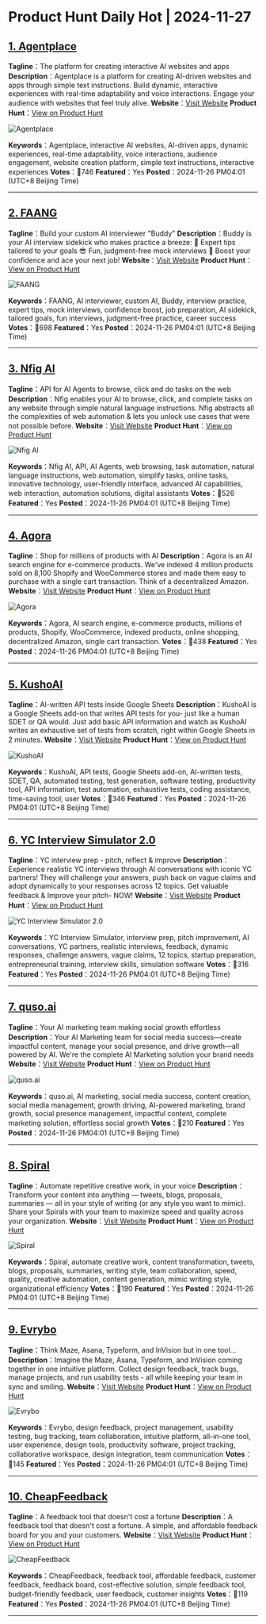 # Product Hunt Daily Hot | 2024-11-27

## [1. Agentplace](https://www.producthunt.com/posts/agentplace?utm_campaign=producthunt-api&utm_medium=api-v2&utm_source=Application%3A+phtrends+%28ID%3A+147529%29)
**Tagline**：The platform for creating interactive AI websites and apps
**Description**：Agentplace is a platform for creating AI-driven websites and apps through simple text instructions. Build dynamic, interactive experiences with real-time adaptability and voice interactions. Engage your audience with websites that feel truly alive.
**Website**：[Visit Website](https://www.producthunt.com/r/Z7ZXX3H3SUO7PR?utm_campaign=producthunt-api&utm_medium=api-v2&utm_source=Application%3A+phtrends+%28ID%3A+147529%29)
**Product Hunt**：[View on Product Hunt](https://www.producthunt.com/posts/agentplace?utm_campaign=producthunt-api&utm_medium=api-v2&utm_source=Application%3A+phtrends+%28ID%3A+147529%29)

![Agentplace](https://ph-files.imgix.net/d716ba52-64ce-4b8e-a5e0-f662b3c707e6.png?auto=format&fit=crop&frame=1&h=512&w=1024)

**Keywords**：Agentplace, interactive AI websites, AI-driven apps, dynamic experiences, real-time adaptability, voice interactions, audience engagement, website creation platform, simple text instructions, interactive experiences
**Votes**：🔺746
**Featured**：Yes
**Posted**：2024-11-26 PM04:01 (UTC+8 Beijing Time)

---

## [2. FAANG](https://www.producthunt.com/posts/faang?utm_campaign=producthunt-api&utm_medium=api-v2&utm_source=Application%3A+phtrends+%28ID%3A+147529%29)
**Tagline**：Build your custom AI interviewer "Buddy"
**Description**：Buddy is your AI interview sidekick who makes practice a breeze: 🎤 Expert tips tailored to your goals 😎 Fun, judgment-free mock interviews 🚀 Boost your confidence and ace your next job!
**Website**：[Visit Website](https://www.producthunt.com/r/DHHL4SOJKC3EP7?utm_campaign=producthunt-api&utm_medium=api-v2&utm_source=Application%3A+phtrends+%28ID%3A+147529%29)
**Product Hunt**：[View on Product Hunt](https://www.producthunt.com/posts/faang?utm_campaign=producthunt-api&utm_medium=api-v2&utm_source=Application%3A+phtrends+%28ID%3A+147529%29)

![FAANG](https://ph-files.imgix.net/9f23c16e-dfaa-4ed8-a9c4-ceb9424bf147.jpeg?auto=format&fit=crop&frame=1&h=512&w=1024)

**Keywords**：FAANG, AI interviewer, custom AI, Buddy, interview practice, expert tips, mock interviews, confidence boost, job preparation, AI sidekick, tailored goals, fun interviews, judgment-free practice, career success
**Votes**：🔺698
**Featured**：Yes
**Posted**：2024-11-26 PM04:01 (UTC+8 Beijing Time)

---

## [3. Nfig AI](https://www.producthunt.com/posts/nfig-ai?utm_campaign=producthunt-api&utm_medium=api-v2&utm_source=Application%3A+phtrends+%28ID%3A+147529%29)
**Tagline**：API for AI Agents to browse, click and do tasks on the web
**Description**：Nfig enables your AI to browse, click, and complete tasks on any website through simple natural language instructions. Nfig abstracts all the complexities of web automation & lets you unlock use cases that were not possible before.
**Website**：[Visit Website](https://www.producthunt.com/r/KJ2LKBHN67YQ3O?utm_campaign=producthunt-api&utm_medium=api-v2&utm_source=Application%3A+phtrends+%28ID%3A+147529%29)
**Product Hunt**：[View on Product Hunt](https://www.producthunt.com/posts/nfig-ai?utm_campaign=producthunt-api&utm_medium=api-v2&utm_source=Application%3A+phtrends+%28ID%3A+147529%29)

![Nfig AI](https://ph-files.imgix.net/cde71f7f-59b3-4a79-a962-301ffd2c004a.jpeg?auto=format&fit=crop&frame=1&h=512&w=1024)

**Keywords**：Nfig AI, API, AI Agents, web browsing, task automation, natural language instructions, web automation, simplify tasks, online tasks, innovative technology, user-friendly interface, advanced AI capabilities, web interaction, automation solutions, digital assistants
**Votes**：🔺526
**Featured**：Yes
**Posted**：2024-11-26 PM04:01 (UTC+8 Beijing Time)

---

## [4. Agora](https://www.producthunt.com/posts/agora-d2acb308-1893-4d39-a445-a4d899a3d417?utm_campaign=producthunt-api&utm_medium=api-v2&utm_source=Application%3A+phtrends+%28ID%3A+147529%29)
**Tagline**：Shop for millions of products with AI
**Description**：Agora is an AI search engine for e-commerce products. We've indexed 4 million products sold on 8,100 Shopify and WooCommerce stores and made them easy to purchase with a single cart transaction. Think of a decentralized Amazon.
**Website**：[Visit Website](https://www.producthunt.com/r/KFP2OUEK5PPFU7?utm_campaign=producthunt-api&utm_medium=api-v2&utm_source=Application%3A+phtrends+%28ID%3A+147529%29)
**Product Hunt**：[View on Product Hunt](https://www.producthunt.com/posts/agora-d2acb308-1893-4d39-a445-a4d899a3d417?utm_campaign=producthunt-api&utm_medium=api-v2&utm_source=Application%3A+phtrends+%28ID%3A+147529%29)

![Agora](https://ph-files.imgix.net/e5901ae9-5ce9-4d18-b5dc-c44c8e5cc9b2.png?auto=format&fit=crop&frame=1&h=512&w=1024)

**Keywords**：Agora, AI search engine, e-commerce products, millions of products, Shopify, WooCommerce, indexed products, online shopping, decentralized Amazon, single cart transaction.
**Votes**：🔺438
**Featured**：Yes
**Posted**：2024-11-26 PM04:01 (UTC+8 Beijing Time)

---

## [5. KushoAI](https://www.producthunt.com/posts/kushoai-3?utm_campaign=producthunt-api&utm_medium=api-v2&utm_source=Application%3A+phtrends+%28ID%3A+147529%29)
**Tagline**：AI-written API tests inside Google Sheets
**Description**：KushoAI is a Google Sheets add-on that writes API tests for you- just like a human SDET or QA would. Just add basic API information and watch as KushoAI writes an exhaustive set of tests from scratch, right within Google Sheets in 2 minutes.
**Website**：[Visit Website](https://www.producthunt.com/r/QDBOC7N3JYDGWA?utm_campaign=producthunt-api&utm_medium=api-v2&utm_source=Application%3A+phtrends+%28ID%3A+147529%29)
**Product Hunt**：[View on Product Hunt](https://www.producthunt.com/posts/kushoai-3?utm_campaign=producthunt-api&utm_medium=api-v2&utm_source=Application%3A+phtrends+%28ID%3A+147529%29)

![KushoAI](https://ph-files.imgix.net/51662f95-3d7d-44a0-811b-040af253adf4.gif?auto=format&fit=crop&frame=1&h=512&w=1024)

**Keywords**：KushoAI, API tests, Google Sheets add-on, AI-written tests, SDET, QA, automated testing, test generation, software testing, productivity tool, API information, test automation, exhaustive tests, coding assistance, time-saving tool, user
**Votes**：🔺346
**Featured**：Yes
**Posted**：2024-11-26 PM04:01 (UTC+8 Beijing Time)

---

## [6. YC Interview Simulator 2.0](https://www.producthunt.com/posts/yc-interview-simulator-2-0?utm_campaign=producthunt-api&utm_medium=api-v2&utm_source=Application%3A+phtrends+%28ID%3A+147529%29)
**Tagline**：YC interview prep - pitch, reflect & improve 
**Description**：Experience realistic YC interviews through AI conversations with iconic YC partners! They will challenge your answers, push back on vague claims and adopt dynamically to your responses across 12 topics. Get valuable feedback & Improve your pitch- NOW!
**Website**：[Visit Website](https://www.producthunt.com/r/YNALE7AAWUBVWS?utm_campaign=producthunt-api&utm_medium=api-v2&utm_source=Application%3A+phtrends+%28ID%3A+147529%29)
**Product Hunt**：[View on Product Hunt](https://www.producthunt.com/posts/yc-interview-simulator-2-0?utm_campaign=producthunt-api&utm_medium=api-v2&utm_source=Application%3A+phtrends+%28ID%3A+147529%29)

![YC Interview Simulator 2.0](https://ph-files.imgix.net/8784e18c-e0a6-47b8-b66e-c1e9570dfe7d.png?auto=format&fit=crop&frame=1&h=512&w=1024)

**Keywords**：YC Interview Simulator, interview prep, pitch improvement, AI conversations, YC partners, realistic interviews, feedback, dynamic responses, challenge answers, vague claims, 12 topics, startup preparation, entrepreneurial training, interview skills, simulation software
**Votes**：🔺316
**Featured**：Yes
**Posted**：2024-11-26 PM04:01 (UTC+8 Beijing Time)

---

## [7. quso.ai](https://www.producthunt.com/posts/quso-ai?utm_campaign=producthunt-api&utm_medium=api-v2&utm_source=Application%3A+phtrends+%28ID%3A+147529%29)
**Tagline**：Your AI marketing team making social growth effortless
**Description**：Your AI Marketing team for social media success—create impactful content, manage your social presence, and drive growth—all powered by AI. We're the complete AI Marketing solution your brand needs
**Website**：[Visit Website](https://www.producthunt.com/r/G6P2UBH65GTXMT?utm_campaign=producthunt-api&utm_medium=api-v2&utm_source=Application%3A+phtrends+%28ID%3A+147529%29)
**Product Hunt**：[View on Product Hunt](https://www.producthunt.com/posts/quso-ai?utm_campaign=producthunt-api&utm_medium=api-v2&utm_source=Application%3A+phtrends+%28ID%3A+147529%29)

![quso.ai](https://ph-files.imgix.net/955909c9-47a9-4026-9723-9a3babf1a888.png?auto=format&fit=crop&frame=1&h=512&w=1024)

**Keywords**：quso.ai, AI marketing, social media success, content creation, social media management, growth driving, AI-powered marketing, brand growth, social presence management, impactful content, complete marketing solution, effortless social growth
**Votes**：🔺210
**Featured**：Yes
**Posted**：2024-11-26 PM04:01 (UTC+8 Beijing Time)

---

## [8. Spiral](https://www.producthunt.com/posts/spiral-9?utm_campaign=producthunt-api&utm_medium=api-v2&utm_source=Application%3A+phtrends+%28ID%3A+147529%29)
**Tagline**：Automate repetitive creative work, in your voice
**Description**：Transform your content into anything — tweets, blogs, proposals, summaries — all in your style of writing (or any style you want to mimic). Share your Spirals with your team to maximize speed and quality across your organization.
**Website**：[Visit Website](https://www.producthunt.com/r/G7N62FBZN7KA4T?utm_campaign=producthunt-api&utm_medium=api-v2&utm_source=Application%3A+phtrends+%28ID%3A+147529%29)
**Product Hunt**：[View on Product Hunt](https://www.producthunt.com/posts/spiral-9?utm_campaign=producthunt-api&utm_medium=api-v2&utm_source=Application%3A+phtrends+%28ID%3A+147529%29)

![Spiral](https://ph-files.imgix.net/8c2aff3d-dc74-464b-a313-7be14f6a0d9b.png?auto=format&fit=crop&frame=1&h=512&w=1024)

**Keywords**：Spiral, automate creative work, content transformation, tweets, blogs, proposals, summaries, writing style, team collaboration, speed, quality, creative automation, content generation, mimic writing style, organizational efficiency
**Votes**：🔺190
**Featured**：Yes
**Posted**：2024-11-26 PM04:01 (UTC+8 Beijing Time)

---

## [9. Evrybo](https://www.producthunt.com/posts/evrybo-4?utm_campaign=producthunt-api&utm_medium=api-v2&utm_source=Application%3A+phtrends+%28ID%3A+147529%29)
**Tagline**：Think Maze, Asana, Typeform, and InVision but in one tool...
**Description**：Imagine the Maze, Asana, Typeform, and InVision coming together in one intuitive platform. Collect design feedback, track bugs, manage projects, and run usability tests - all while keeping your team in sync and smiling.
**Website**：[Visit Website](https://www.producthunt.com/r/TCBJRQXG6MLQ5F?utm_campaign=producthunt-api&utm_medium=api-v2&utm_source=Application%3A+phtrends+%28ID%3A+147529%29)
**Product Hunt**：[View on Product Hunt](https://www.producthunt.com/posts/evrybo-4?utm_campaign=producthunt-api&utm_medium=api-v2&utm_source=Application%3A+phtrends+%28ID%3A+147529%29)

![Evrybo](https://ph-files.imgix.net/39ffcf6a-8ecf-4d1e-b296-33bec0f807cb.png?auto=format&fit=crop&frame=1&h=512&w=1024)

**Keywords**：Evrybo, design feedback, project management, usability testing, bug tracking, team collaboration, intuitive platform, all-in-one tool, user experience, design tools, productivity software, project tracking, collaborative workspace, design integration, team communication
**Votes**：🔺145
**Featured**：Yes
**Posted**：2024-11-26 PM04:01 (UTC+8 Beijing Time)

---

## [10. CheapFeedback](https://www.producthunt.com/posts/cheapfeedback?utm_campaign=producthunt-api&utm_medium=api-v2&utm_source=Application%3A+phtrends+%28ID%3A+147529%29)
**Tagline**：A feedback tool that doesn't cost a fortune
**Description**：A feedback tool that doesn't cost a fortune. A simple, and affordable feedback board for you and your customers.
**Website**：[Visit Website](https://www.producthunt.com/r/S2UEYQWCY4QXHC?utm_campaign=producthunt-api&utm_medium=api-v2&utm_source=Application%3A+phtrends+%28ID%3A+147529%29)
**Product Hunt**：[View on Product Hunt](https://www.producthunt.com/posts/cheapfeedback?utm_campaign=producthunt-api&utm_medium=api-v2&utm_source=Application%3A+phtrends+%28ID%3A+147529%29)

![CheapFeedback](https://ph-files.imgix.net/260b12d3-b783-4215-b684-07e70287062f.png?auto=format&fit=crop&frame=1&h=512&w=1024)

**Keywords**：CheapFeedback, feedback tool, affordable feedback, customer feedback, feedback board, cost-effective solution, simple feedback tool, budget-friendly feedback, user feedback, customer insights
**Votes**：🔺119
**Featured**：Yes
**Posted**：2024-11-26 PM04:01 (UTC+8 Beijing Time)

---

